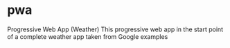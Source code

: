 # pwa
Progressive Web App (Weather)
This progressive web app in the start point of a complete weather app taken from Google examples
